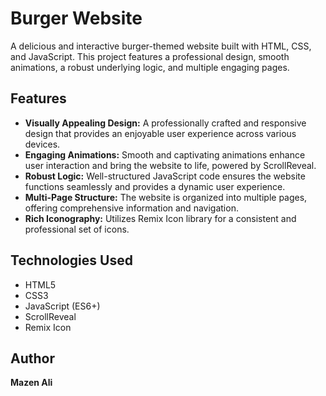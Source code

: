 # Burger Website

A delicious and interactive burger-themed website built with HTML, CSS, and JavaScript. This project features a professional design, smooth animations, a robust underlying logic, and multiple engaging pages.

## Features

- **Visually Appealing Design:** A professionally crafted and responsive design that provides an enjoyable user experience across various devices.
- **Engaging Animations:** Smooth and captivating animations enhance user interaction and bring the website to life, powered by ScrollReveal.
- **Robust Logic:** Well-structured JavaScript code ensures the website functions seamlessly and provides a dynamic user experience.
- **Multi-Page Structure:** The website is organized into multiple pages, offering comprehensive information and navigation.
- **Rich Iconography:** Utilizes Remix Icon library for a consistent and professional set of icons.

## Technologies Used

- HTML5
- CSS3
- JavaScript (ES6+)
- ScrollReveal
- Remix Icon

## Author

**Mazen Ali**

